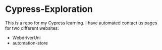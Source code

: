 # Cypress-Exploration

This is a repo for my Cypress learning. I have automated contact us pages for two different websites:
- WebdriverUni
- automation-store
